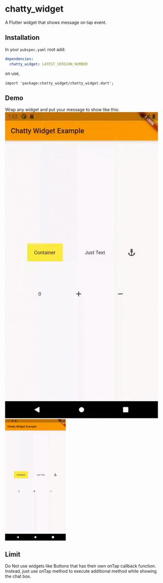 # chatty_widget

A Flutter widget that shows message on tap event.


## Installation
In your `pubspec.yaml` root add:

```yaml
dependencies:
  chatty_widget: LATEST_VERSION_NUMBER
```

on use,

`import 'package:chatty_widget/chatty_widget.dart';`


## Demo

Wrap any widget and put your message to show like this:
![gif of project](https://raw.githubusercontent.com/hyobbb/chatty_widget/master/chatty_widget_demo.gif)
<img src="https://raw.githubusercontent.com/hyobbb/chatty_widget/master/chatty_widget_demo.gif" width="200" />

## Limit

Do Not use widgets like Buttons that has their own onTap callback function.
Instead, just use onTap method to execute additional method while showing the chat box.